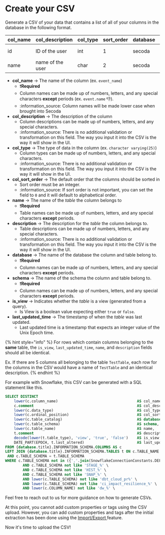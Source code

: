 # Create your CSV

Generate a CSV of your data that contains a list of all of your columns in the database in the following format.

| col\_name | col\_description | col\_type | sort\_order | database | schema | name  | description            | is\_view | last\_updated\_time |
| --------- | ---------------- | --------- | ----------- | -------- | ------ | ----- | ---------------------- | -------- | ------------------- |
| id        | ID of the user   | int       | 1           | secoda   | public | users | the table of all users | false    | None                |
| name      | name of the user | char      | 2           | secoda   | public | users | the table of all users | false    | None                |

* **col\_name** -> The name of the column (ex. `event_name`)
  * :exclamation:**Required**
  * Column names can be made up of numbers, letters, and any special characters **except** periods (ex. `event.name` :thumbsdown:).
  * :information\_source: Column names will be made lower case when brought into Secoda
* **col\_description** -> The description of the column
  * Column descriptions can be made up of numbers, letters, and any special characters.
  * :information\_source: There is no additional validation or transformation on this field. The way you input it into the CSV is the way it will show in the UI.&#x20;
* **col\_type** -> The type of data in the column (ex. `character varying(25)`)
  * Column types can be made up of numbers, letters, and any special characters.
  * :information\_source: There is no additional validation or transformation on this field. The way you input it into the CSV is the way it will show in the UI.&#x20;
* **col\_sort\_order** -> The default order that the columns should be sorted in
  * Sort order must be an integer.
  * :information\_source: If sort order is not important, you can set the field to `0` and it will default to alphabetical order.
* **name** -> The name of the _table_ the column belongs to
  * :exclamation:**Required**
  * Table names can be made up of numbers, letters, and any special characters **except** periods.&#x20;
* **description** -> The description for the _table_ the column belongs to.
  * Table descriptions can be made up of numbers, letters, and any special characters.
  * :information\_source: There is no additional validation or transformation on this field. The way you input it into the CSV is the way it will show in the UI.&#x20;
* **database** -> The name of the database the column and table belong to.
  * :exclamation:**Required**
  * Column names can be made up of numbers, letters, and any special characters **except** periods.
* **schema** -> The name of the schema the column and table belong to.
  * :exclamation:**Required**
  * Column names can be made up of numbers, letters, and any special characters **except** periods.
* **is\_view** -> Indicates whether the _table_ is a view (generated from a query).
  * Is View is a boolean value expecting either `true` or `false`.
* **last\_updated\_time** -> The timestamp of when the _table_ was last updated.
  * Last updated time is a timestamp that expects an integer value of the Unix Epoch time.&#x20;

{% hint style="info" %}
For rows which contain columns belonging to the **same** table, the `is_view`, `last_updated_time`, `name`, and `description` fields should all be identical.&#x20;

Ex. If there are 5 columns all belonging to the table `TestTable`, each row for the columns in the CSV would have a name of `TestTable` and an identical description.&#x20;
{% endhint %}

For example with Snowflake, this CSV can be generated with a SQL statement like this.&#x20;

```sql
SELECT DISTINCT
    lower(c.column_name)                                    AS col_name,
    c.comment                                               AS col_description,
    lower(c.data_type)                                      AS col_type,
    lower(c.ordinal_position)                               AS col_sort_order,
    lower(c.table_catalog)                                  AS database,
    lower(c.table_schema)                                   AS schema,
    lower(c.table_name)                                     AS name,
    t.comment                                               AS description,
    decode(lower(t.table_type), 'view', 'true', 'false')    AS is_view,
    DATE_PART(EPOCH, t.last_altered)                        AS last_updated_time
FROM {database.title}.INFORMATION_SCHEMA.COLUMNS AS c
LEFT JOIN {database.title}.INFORMATION_SCHEMA.TABLES t ON c.TABLE_NAME = t.TABLE_NAME
 AND c.TABLE_SCHEMA = t.TABLE_SCHEMA
WHERE c.TABLE_SCHEMA not in ({','.join(SnowflakeConnectionConstants.DEFAULT_IGNORED_SCHEMAS)}) \
        AND c.TABLE_SCHEMA not like 'STAGE_%' \
        AND c.TABLE_SCHEMA not like 'HIST_%' \
        AND c.TABLE_SCHEMA not like 'SNAP_%' \
        AND lower(c.TABLE_SCHEMA) not like 'dbt_cloud_pr%' \
        AND lower(c.TABLE_SCHEMA) not like 'ci_impact_resilience_%' \
        AND lower(c.COLUMN_NAME) not like 'dw_%' \
```

Feel free to reach out to us for more guidance on how to generate CSVs.&#x20;

At this point, you cannot add custom properties or tags using the CSV upload. However, you can add custom properties and tags after the initial extraction has been done using the [Import/Export ](../../resource-and-metadata-management/import-and-export-data.md)feature.&#x20;

Now it's time to upload the CSV!&#x20;
